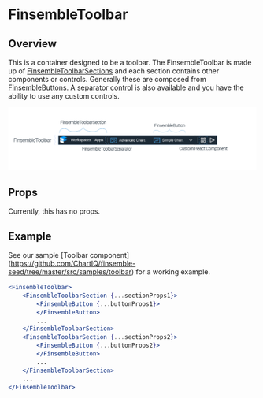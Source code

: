 # FinsembleToolbar

## Overview
This is a container designed to be a toolbar. The FinsembleToolbar is made up of [FinsembleToolbarSections](../FinsembleToolbarSection/FinsembleToolbarSection.md) and each section  contains other components or controls. Generally these are composed from [FinsembleButtons](../FinsembleButton/FinsembleButton.md). A [separator control](../FinsembleButton/FinsembleButton.md) is also available and you have the ability to use any custom controls.

![](Toolbar.png)

## Props

Currently, this has no props.

## Example

See our sample [Toolbar component] (https://github.com/ChartIQ/finsemble-seed/tree/master/src/samples/toolbar) for a working example.

```jsx
<FinsembleToolbar>
	<FinsembleToolbarSection {...sectionProps1}>
		<FinsembleButton {...buttonProps1}>
		</FinsembleButton>
		...
	</FinsembleToolbarSection>
	<FinsembleToolbarSection {...sectionProps2}>
		<FinsembleButton {...buttonProps2}>
		</FinsembleButton>
		...
	</FinsembleToolbarSection>
	...
</FinsembleToolbar>
```
